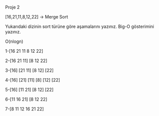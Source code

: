 Proje 2

[16,21,11,8,12,22] -> Merge Sort

Yukarıdaki dizinin sort türüne göre aşamalarını yazınız. Big-O gösterimini yazınız.

O(nlogn)

1-[16 21 11 8 12 22]

2-[16 21 11] [8 12 22]

3-[16] [21 11] [8 12] [22]

4-[16] [21] [11] [8] [12] [22]

5-[16] [11 21] [8 12] [22]

6-[11 16 21] [8 12 22]

7-[8 11 12 16 21 22]
